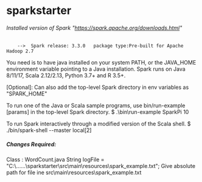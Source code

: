 # sparkstarter
###### Installed version of Spark "https://spark.apache.org/downloads.html"
        -->  Spark release: 3.3.0   package type:Pre-built for Apache Hadoop 2.7

You need is to have java installed on your system PATH, or the JAVA_HOME environment variable pointing to a Java installation.
Spark runs on Java 8/11/17, Scala 2.12/2.13, Python 3.7+ and R 3.5+.

[Optional]: Can also add the top-level Spark directory in env variables as "SPARK_HOME"

To run one of the Java or Scala sample programs, use bin/run-example <class> [params] in the top-level Spark directory.
$ .\bin\run-example SparkPi 10

To run Spark interactively through a modified version of the Scala shell.
$ ./bin/spark-shell --master local[2]

##### Changes Required:
        
Class : WordCount.java
String logFile = "C:\\......\\sparkstarter\\src\\main\\resources\\spark_example.txt";
Give absolute path for file ine src\main\resources\spark_example.txt
